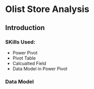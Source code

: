 # Olist Store Analysis
## Introduction
### SKills Used:
- Power Pivot
- Pivot Table
- Calcualted Field
- Data Model in Power Pivot
### Data Model
![]()
